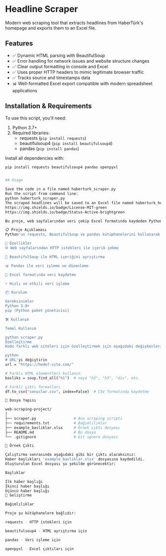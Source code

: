 # Headline Scraper

Modern web scraping tool that extracts headlines from HaberTürk's homepage and exports them to an Excel file.

## Features

- ✅ Dynamic HTML parsing with BeautifulSoup
- ✅ Error handling for network issues and website structure changes
- ✅ Clear output formatting in console and Excel
- ✅ Uses proper HTTP headers to mimic legitimate browser traffic
- ✅ Tracks source and timestamps data
- 📊 Well-formatted Excel export compatible with modern spreadsheet applications

## Installation & Requirements

To use this script, you'll need:

1. Python 3.7+
2. Required libraries:
   - requests (`pip install requests`)
   - beautifulsoup4 (`pip install beautifulsoup4`)
   - pandas (`pip install pandas`)

Install all dependencies with:
```bash
pip install requests beautifulsoup4 pandas openpyxl


## Usage

Save the code in a file named haberturk_scraper.py
Run the script from command line:
python haberturk_scraper.py
The scraped headlines will be saved to an Excel file named haberturk_headlines.xlsx](https://img.shields.io/badge/Python-3.8%252B-blue
https://img.shields.io/badge/License-MIT-green
https://img.shields.io/badge/Status-Active-brightgreen

Bu proje, web sayfalarından veri çekip Excel formatında kaydeden Python tabanlı bir uygulamadır.

📋 Proje Açıklaması
Python'un requests, BeautifulSoup ve pandas kütüphanelerini kullanarak web sayfalarından veri çeken ve bu verileri Excel formatında kaydeden bir script.

🚀 Özellikler
🌐 Web sayfalarından HTTP istekleri ile içerik çekme

🧹 BeautifulSoup ile HTML içeriğini ayrıştırma

📊 Pandas ile veri işleme ve düzenleme

💾 Excel formatında veri kaydetme

⚡ Hızlı ve etkili veri işleme

📦 Kurulum

Gereksinimler
Python 3.8+
pip (Python paket yöneticisi)

🛠️ Kullanım

Temel Kullanım

python scraper.py
Özelleştirme
Kodu farklı web siteleri için özelleştirmek için aşağıdaki değişkenleri düzenleyebilirsiniz:

python
# URL'yi değiştirin
url = "https://hedef-site.com/"

# Farklı HTML elementleri kullanın
basliks = soup.find_all("h1")  # veya "h2", "h3", "div", etc.

# Farklı çıktı formatları
df.to_csv("sonuclar.csv", index=False)  # CSV formatında kaydetme

📁 Dosya Yapısı

web-scraping-project/
│
├── scraper.py                 # Ana scraping scripti
├── requirements.txt           # Bağımlılıklar
├── example_basliklar.xlsx     # Örnek çıktı dosyası
├── README.md                  # Bu dosya
└── .gitignore                 # Git ignore dosyası

📝 Örnek Çıktı

Çalıştırma sonrasında aşağıdaki gibi bir çıktı alacaksınız:
Haber başlıkları 'example_basliklar.xlsx' dosyasına kaydedildi.
Oluşturulan Excel dosyası şu şekilde görünecektir:

Başlıklar

İlk haber başlığı
İkinci haber başlığı
Üçüncü haber başlığı
🔧 Geliştirme

Bağımlılıklar

Proje şu kütüphanelere bağlıdır:

requests - HTTP istekleri için

beautifulsoup4 - HTML ayrıştırma için

pandas - Veri işleme için

openpyxl - Excel çıktıları için
